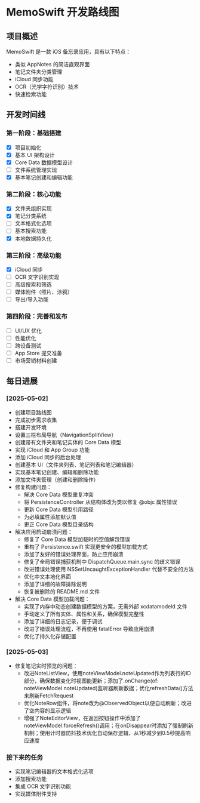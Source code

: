 # MemoSwift 开发路线图

## 项目概述
MemoSwift 是一款 iOS 备忘录应用，具有以下特点：
- 类似 AppNotes 的简洁直观界面
- 笔记文件夹分类管理
- iCloud 同步功能
- OCR（光学字符识别）技术
- 快速检索功能

## 开发时间线

### 第一阶段：基础搭建
- [x] 项目初始化
- [x] 基本 UI 架构设计
- [x] Core Data 数据模型设计
- [ ] 文件系统管理实现
- [x] 基本笔记创建和编辑功能

### 第二阶段：核心功能
- [x] 文件夹组织实现
- [x] 笔记分类系统
- [ ] 文本格式化选项
- [ ] 基本搜索功能
- [x] 本地数据持久化

### 第三阶段：高级功能
- [x] iCloud 同步
- [ ] OCR 文字识别实现
- [ ] 高级搜索和筛选
- [ ] 媒体附件（照片、涂鸦）
- [ ] 导出/导入功能

### 第四阶段：完善和发布
- [ ] UI/UX 优化
- [ ] 性能优化
- [ ] 跨设备测试
- [ ] App Store 提交准备
- [ ] 市场营销材料创建

## 每日进展

### [2025-05-02]
- 创建项目路线图
- 完成初步需求收集
- 搭建开发环境
- 设置三栏布局导航（NavigationSplitView）
- 创建带有文件夹和笔记实体的 Core Data 模型
- 实现 iCloud 和 App Group 功能
- 添加 iCloud 同步的后台处理
- 创建基本 UI（文件夹列表、笔记列表和笔记编辑器）
- 实现基本笔记创建、编辑和删除功能
- 添加文件夹管理（创建和删除操作）
- 修复构建问题：
  - 解决 Core Data 模型重复冲突
  - 将 PersistenceController 从结构体改为类以修复 @objc 属性错误
  - 更新 Core Data 模型引用路径
  - 为必填属性添加默认值
  - 更正 Core Data 模型目录结构
- 解决应用启动崩溃问题：
  - 修复了 Core Data 模型加载时的空值解包错误
  - 重构了 Persistence.swift 实现更安全的模型加载方式
  - 添加了友好的错误处理界面，防止应用崩溃
  - 修复了全局错误捕获机制中 DispatchQueue.main.sync 的歧义错误
  - 改进错误处理使用 NSSetUncaughtExceptionHandler 代替不安全的方法
  - 优化中文本地化界面
  - 添加了详细的故障排除说明
  - 恢复被删除的 README.md 文件
- 解决 Core Data 模型加载问题：
  - 实现了内存中动态创建数据模型的方案，无需外部 xcdatamodeld 文件
  - 手动定义了所有实体、属性和关系，确保模型完整性
  - 添加了详细的日志记录，便于调试
  - 改进了错误处理流程，不再使用 fatalError 导致应用崩溃
  - 优化了持久化存储配置

### [2025-05-03]

- 修复笔记实时预览的问题：
  - 改进NoteListView，使用noteViewModel.noteUpdated作为列表行的ID部分，确保数据变化时视图能更新；添加了.onChange(of: noteViewModel.noteUpdated)监听器刷新数据；优化refreshData()方法来刷新FetchRequest
  - 优化NoteRow组件，将note改为@ObservedObject以便自动刷新；改进了空内容的显示逻辑
  - 增强了NoteEditorView，在返回按钮操作中添加了noteViewModel.forceRefresh()调用；在onDisappear时添加了强制刷新机制；使用计时器防抖技术优化自动保存逻辑，从1秒减少到0.5秒提高响应速度

### 接下来的任务
- 实现笔记编辑器的文本格式化选项
- 添加搜索功能
- 集成 OCR 文字识别功能
- 实现媒体附件支持 